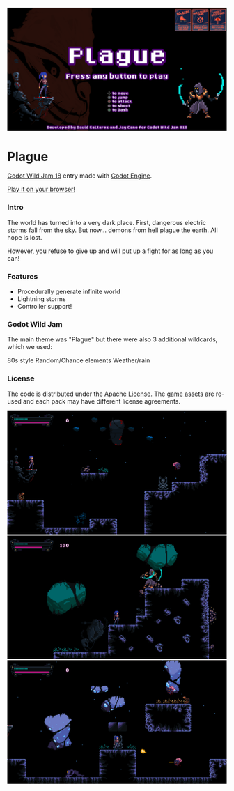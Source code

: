 ![plague](img/menu.png)

# Plague

[Godot Wild Jam 18](https://itch.io/jam/godot-wild-jam-18) entry made with
[Godot Engine](https://godotengine.org/).

[Play it on your browser!](https://david-saltares.itch.io/plague)

### Intro

The world has turned into a very dark place. First, dangerous electric storms fall from
the sky. But now... demons from hell plague the earth. All hope is lost.

However, you refuse to give up and will put up a fight for as long as you can!

### Features

* Procedurally generate infinite world
* Lightning storms
* Controller support!

### Godot Wild Jam

The main theme was "Plague" but there were also 3 additional wildcards, which we used:

80s style
Random/Chance elements
Weather/rain

### License

The code is distributed under the [Apache License](./LICENSE). The [game assets](./ASSETS.md)
are re-used and each pack may have different license agreements.


![plague_01](img/screen_01.png)
![plague_02](img/screen_02.png)
![plague_03](img/screen_03.png)
